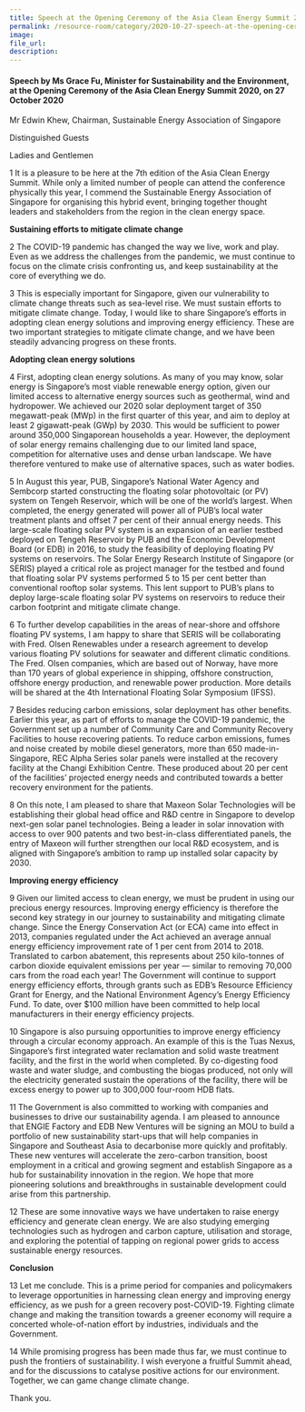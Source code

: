 ```yaml
---  
title: Speech at the Opening Ceremony of the Asia Clean Energy Summit 2020 by Ms Grace Fu, Minister for Sustainability and the Environment  
permalink: /resource-room/category/2020-10-27-speech-at-the-opening-ceremony-of-the-asia-clean-energy-summit-2020/  
image:  
file_url:  
description:  
---  
```


#### Speech by Ms Grace Fu, Minister for Sustainability and the Environment, at the Opening Ceremony of the Asia Clean Energy Summit 2020, on 27 October 2020  

Mr Edwin Khew, Chairman, Sustainable Energy Association of Singapore  

Distinguished Guests  

Ladies and Gentlemen  

1	It is a pleasure to be here at the 7th edition of the Asia Clean Energy Summit. While only a limited number of people can attend the conference physically this year, I commend the Sustainable Energy Association of Singapore for organising this hybrid event, bringing together thought leaders and stakeholders from the region in the clean energy space.  

**Sustaining efforts to mitigate climate change**  

2 	The COVID-19 pandemic has changed the way we live, work and play. Even as we address the challenges from the pandemic, we must continue to focus on the climate crisis confronting us, and keep sustainability at the core of everything we do.  

3	This is especially important for Singapore, given our vulnerability to climate change threats such as sea-level rise. We must sustain efforts to mitigate climate change. Today, I would like to share Singapore’s efforts in adopting clean energy solutions and improving energy efficiency. These are two important strategies to mitigate climate change, and we have been steadily advancing progress on these fronts.  

**Adopting clean energy solutions**  

4	First, adopting clean energy solutions. As many of you may know, solar energy is Singapore’s most viable renewable energy option, given our limited access to alternative energy sources such as geothermal, wind and hydropower. We achieved our 2020 solar deployment target of 350 megawatt-peak (MWp) in the first quarter of this year, and aim to deploy at least 2 gigawatt-peak (GWp) by 2030. This would be sufficient to power around 350,000 Singaporean households a year. However, the deployment of solar energy remains challenging due to our limited land space, competition for alternative uses and dense urban landscape. We have therefore ventured to make use of alternative spaces, such as water bodies.  

5	In August this year, PUB, Singapore’s National Water Agency and Sembcorp started constructing the floating solar photovoltaic (or PV) system on Tengeh Reservoir, which will be one of the world’s largest. When completed, the energy generated will power all of PUB’s local water treatment plants and offset 7 per cent of their annual energy needs. This large-scale floating solar PV system is an expansion of an earlier testbed deployed on Tengeh Reservoir by PUB and the Economic Development Board (or EDB) in 2016, to study the feasibility of deploying floating PV systems on reservoirs. The Solar Energy Research Institute of Singapore (or SERIS) played a critical role as project manager for the testbed and found that floating solar PV systems performed 5 to 15 per cent better than conventional rooftop solar systems. This lent support to PUB’s plans to deploy large-scale floating solar PV systems on reservoirs to reduce their carbon footprint and mitigate climate change.  

6	To further develop capabilities in the areas of near-shore and offshore floating PV systems, I am happy to share that SERIS will be collaborating with Fred. Olsen Renewables under a research agreement to develop various floating PV solutions for seawater and different climatic conditions. The Fred. Olsen companies, which are based out of Norway, have more than 170 years of global experience in shipping, offshore construction, offshore energy production, and renewable power production. More details will be shared at the 4th International Floating Solar Symposium (IFSS).  

7	Besides reducing carbon emissions, solar deployment has other benefits. Earlier this year, as part of efforts to manage the COVID-19 pandemic, the Government set up a number of Community Care and Community Recovery Facilities to house recovering patients. To reduce carbon emissions, fumes and noise created by mobile diesel generators, more than 650 made-in-Singapore, REC Alpha Series solar panels were installed at the recovery facility at the Changi Exhibition Centre. These produced about 20 per cent of the facilities’ projected energy needs and contributed towards a better recovery environment for the patients.  

8	On this note, I am pleased to share that Maxeon Solar Technologies will be establishing their global head office and R&D centre in Singapore to develop next-gen solar panel technologies. Being a leader in solar innovation with access to over 900 patents and two best-in-class differentiated panels, the entry of Maxeon will further strengthen our local R&D ecosystem, and is aligned with Singapore’s ambition to ramp up installed solar capacity by 2030.  

**Improving energy efficiency**  

9	Given our limited access to clean energy, we must be prudent in using our precious energy resources. Improving energy efficiency is therefore the second key strategy in our journey to sustainability and mitigating climate change. Since the Energy Conservation Act (or ECA) came into effect in 2013, companies regulated under the Act achieved an average annual energy efficiency improvement rate of 1 per cent from 2014 to 2018. Translated to carbon abatement, this represents about 250 kilo-tonnes of carbon dioxide equivalent emissions per year — similar to removing 70,000 cars from the road each year! The Government will continue to support energy efficiency efforts, through grants such as EDB’s Resource Efficiency Grant for Energy, and the National Environment Agency’s Energy Efficiency Fund. To date, over $100 million have been committed to help local manufacturers in their energy efficiency projects.  

10	Singapore is also pursuing opportunities to improve energy efficiency through a circular economy approach. An example of this is the Tuas Nexus, Singapore’s first integrated water reclamation and solid waste treatment facility, and the first in the world when completed. By co-digesting food waste and water sludge, and combusting the biogas produced, not only will the electricity generated sustain the operations of the facility, there will be excess energy to power up to 300,000 four-room HDB flats.  

11      The Government is also committed to working with companies and businesses to drive our sustainability agenda. I am pleased to announce that ENGIE Factory and EDB New Ventures will be signing an MOU to build a portfolio of new sustainability start-ups that will help companies in Singapore and Southeast Asia to decarbonise more quickly and profitably. These new ventures will accelerate the zero-carbon transition, boost employment in a critical and growing segment and establish Singapore as a hub for sustainability innovation in the region. We hope that more pioneering solutions and breakthroughs in sustainable development could arise from this partnership.  

12	These are some innovative ways we have undertaken to raise energy efficiency and generate clean energy. We are also studying emerging technologies such as hydrogen and carbon capture, utilisation and storage, and exploring the potential of tapping on regional power grids to access sustainable energy resources.  

**Conclusion**  

13	Let me conclude. This is a prime period for companies and policymakers to leverage opportunities in harnessing clean energy and improving energy efficiency, as we push for a green recovery post-COVID-19. Fighting climate change and making the transition towards a greener economy will require a concerted whole-of-nation effort by industries, individuals and the Government.  

14	While promising progress has been made thus far, we must continue to push the frontiers of sustainability. I wish everyone a fruitful Summit ahead, and for the discussions to catalyse positive actions for our environment. Together, we can game change climate change.  

Thank you.  
